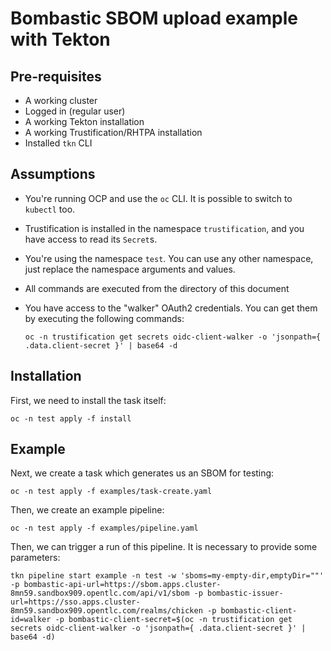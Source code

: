 # Bombastic SBOM upload example with Tekton

## Pre-requisites

* A working cluster
* Logged in (regular user)
* A working Tekton installation
* A working Trustification/RHTPA installation
* Installed `tkn` CLI

## Assumptions

* You're running OCP and use the `oc` CLI. It is possible to switch to `kubectl` too.
* Trustification is installed in the namespace `trustification`, and you have access to read its `Secret`s.
* You're using the namespace `test`. You can use any other namespace, just replace the namespace arguments and values.
* All commands are executed from the directory of this document
* You have access to the "walker" OAuth2 credentials. You can get them by executing the following commands:
  
  ```shell
  oc -n trustification get secrets oidc-client-walker -o 'jsonpath={ .data.client-secret }' | base64 -d 
  ```

## Installation

First, we need to install the task itself:

```shell
oc -n test apply -f install
```

## Example

Next, we create a task which generates us an SBOM for testing:

```shell
oc -n test apply -f examples/task-create.yaml
```

Then, we create an example pipeline:

```shell
oc -n test apply -f examples/pipeline.yaml
```

Then, we can trigger a run of this pipeline. It is necessary to provide some parameters:

```shell
tkn pipeline start example -n test -w 'sboms=my-empty-dir,emptyDir=""' -p bombastic-api-url=https://sbom.apps.cluster-8mn59.sandbox909.opentlc.com/api/v1/sbom -p bombastic-issuer-url=https://sso.apps.cluster-8mn59.sandbox909.opentlc.com/realms/chicken -p bombastic-client-id=walker -p bombastic-client-secret=$(oc -n trustification get secrets oidc-client-walker -o 'jsonpath={ .data.client-secret }' | base64 -d)
```
